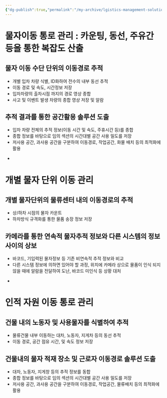```yaml
---
{"dg-publish":true,"permalink":"/my-archive/lgistics-management-solution/","dgPassFrontmatter":true,"created":"2023-12-13T17:50:08.545+09:00","updated":"2023-12-14T17:44:07.736+09:00"}
---
```


# 물자이동 통로 관리 : 카운팅, 동선, 주유간 등을 통한 복잡도 산출 
## 물자 이동 수단 단위의 이동경로 추적
 - 개별 입차 차량 식별, ID화하여 전수의 내부 동선 추적
 - 이동 경로 및 속도, 시간정보 저장
 - 입차차량의 출차시점 까지의 경로 영상 종합
 - 사고 및 이벤트 발생 차량의 종합 영상 저장 및 알람
## 추적 결과를 통한 공간활용 솔루션 도출
 - 입차 차량 전체의 추적 정보(이동 시간 및 속도, 주휴시간 등)를 종합
 - 종합 정보를 바탕으로 임의 섹션의 시간대별 공간 사용 밀도를 저장
 - 저사용 공간, 과사용 공간을 구분하여 이동경로, 작업공간, 화물 배치 등의 최적화에 활용

+
# 개별 물자 단위 이동 관리
## 개별 물자단위의 물류센터 내의 이동경로의 추적
 - 상/하차 시점의 물자 카운트
 - 하차방식 규격화를 통한 물품 송장 정보 저장
## 카메라를 통한 연속적 물자추적 정보와 다른 시스템의 정보사이의 상보
 - 바코드, 기입력된 물자정보 등 기존 비연속적 추적 정보와 비교
 - 다른 시스템 정보에 의하면 있어야 할 과정, 위치에 카메라 상으로 물품이 인식 되지 않을 때에 알람을 전달하여 도난, 바코드 미인식 등 상황 대처

+
# 인적 자원 이동 통로 관리
## 건물 내의 노동자 및 사용물자를 식별하여 추적
 - 물류건물 내부 이동하는 대차, 노동자, 지게차 등의 동선 추적
 - 이동 경로, 공간 점유 시간, 및 속도 정보 저장
## 건물내의 물자 적재 장소 및 근로자 이동경로 솔루션 도출
- 대차, 노동자, 지게창 등의 추적 정보를 동합
 - 종합 정보를 바탕으로 임의 섹션의 시간대별 공간 사용 밀도를 저장
 - 저사용 공간, 과사용 공간을 구분하여 이동경로, 작업공간, 물류배치 등의 최적화에 활용